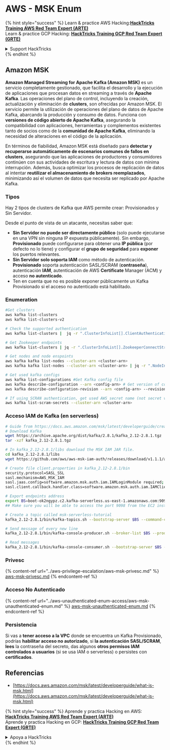# AWS - MSK Enum

{% hint style="success" %}
Learn & practice AWS Hacking:<img src="../../../.gitbook/assets/image (1).png" alt="" data-size="line">[**HackTricks Training AWS Red Team Expert (ARTE)**](https://training.hacktricks.xyz/courses/arte)<img src="../../../.gitbook/assets/image (1).png" alt="" data-size="line">\
Learn & practice GCP Hacking: <img src="../../../.gitbook/assets/image (2).png" alt="" data-size="line">[**HackTricks Training GCP Red Team Expert (GRTE)**<img src="../../../.gitbook/assets/image (2).png" alt="" data-size="line">](https://training.hacktricks.xyz/courses/grte)

<details>

<summary>Support HackTricks</summary>

* Check the [**subscription plans**](https://github.com/sponsors/carlospolop)!
* **Join the** 💬 [**Discord group**](https://discord.gg/hRep4RUj7f) or the [**telegram group**](https://t.me/peass) or **follow** us on **Twitter** 🐦 [**@hacktricks\_live**](https://twitter.com/hacktricks\_live)**.**
* **Share hacking tricks by submitting PRs to the** [**HackTricks**](https://github.com/carlospolop/hacktricks) and [**HackTricks Cloud**](https://github.com/carlospolop/hacktricks-cloud) github repos.

</details>
{% endhint %}

## Amazon MSK

**Amazon Managed Streaming for Apache Kafka (Amazon MSK)** es un servicio completamente gestionado, que facilita el desarrollo y la ejecución de aplicaciones que procesan datos en streaming a través de **Apache Kafka**. Las operaciones del plano de control, incluyendo la creación, actualización y eliminación de **clusters**, son ofrecidas por Amazon MSK. El servicio permite la utilización de operaciones del plano de datos de Apache Kafka, abarcando la producción y consumo de datos. Funciona con **versiones de código abierto de Apache Kafka**, asegurando la compatibilidad con aplicaciones, herramientas y complementos existentes tanto de socios como de la **comunidad de Apache Kafka**, eliminando la necesidad de alteraciones en el código de la aplicación.

En términos de fiabilidad, Amazon MSK está diseñado para **detectar y recuperarse automáticamente de escenarios comunes de fallos en clusters**, asegurando que las aplicaciones de productores y consumidores continúen con sus actividades de escritura y lectura de datos con mínima interrupción. Además, busca optimizar los procesos de replicación de datos al intentar **reutilizar el almacenamiento de brokers reemplazados**, minimizando así el volumen de datos que necesita ser replicado por Apache Kafka.

### **Tipos**

Hay 2 tipos de clusters de Kafka que AWS permite crear: Provisionados y Sin Servidor.

Desde el punto de vista de un atacante, necesitas saber que:

* **Sin Servidor no puede ser directamente público** (solo puede ejecutarse en una VPN sin ninguna IP expuesta públicamente). Sin embargo, **Provisionado** puede configurarse para obtener una **IP pública** (por defecto no lo tiene) y configurar el **grupo de seguridad** para **exponer** los puertos relevantes.
* **Sin Servidor** **solo soporta IAM** como método de autenticación. **Provisionado** soporta autenticación SASL/SCRAM (**contraseña**), autenticación **IAM**, autenticación de AWS **Certificate** Manager (ACM) y acceso **no autenticado**.
* Ten en cuenta que no es posible exponer públicamente un Kafka Provisionado si el acceso no autenticado está habilitado.

### Enumeration
```bash
#Get clusters
aws kafka list-clusters
aws kafka list-clusters-v2

# Check the supported authentication
aws kafka list-clusters |  jq -r ".ClusterInfoList[].ClientAuthentication"

# Get Zookeeper endpoints
aws kafka list-clusters | jq -r ".ClusterInfoList[].ZookeeperConnectString, .ClusterInfoList[].ZookeeperConnectStringTls"

# Get nodes and node enspoints
aws kafka kafka list-nodes --cluster-arn <cluster-arn>
aws kafka kafka list-nodes --cluster-arn <cluster-arn> | jq -r ".NodeInfoList[].BrokerNodeInfo.Endpoints" # Get endpoints

# Get used kafka configs
aws kafka list-configurations #Get Kafka config file
aws kafka describe-configuration --arn <config-arn> # Get version of config
aws kafka describe-configuration-revision --arn <config-arn> --revision <version> # Get content of config version

# If using SCRAN authentication, get used AWS secret name (not secret value)
aws kafka list-scram-secrets --cluster-arn <cluster-arn>
```
### Acceso IAM de Kafka (en serverless)
```bash
# Guide from https://docs.aws.amazon.com/msk/latest/developerguide/create-serverless-cluster.html
# Download Kafka
wget https://archive.apache.org/dist/kafka/2.8.1/kafka_2.12-2.8.1.tgz
tar -xzf kafka_2.12-2.8.1.tgz

# In kafka_2.12-2.8.1/libs download the MSK IAM JAR file.
cd kafka_2.12-2.8.1/libs
wget https://github.com/aws/aws-msk-iam-auth/releases/download/v1.1.1/aws-msk-iam-auth-1.1.1-all.jar

# Create file client.properties in kafka_2.12-2.8.1/bin
security.protocol=SASL_SSL
sasl.mechanism=AWS_MSK_IAM
sasl.jaas.config=software.amazon.msk.auth.iam.IAMLoginModule required;
sasl.client.callback.handler.class=software.amazon.msk.auth.iam.IAMClientCallbackHandler

# Export endpoints address
export BS=boot-ok2ngypz.c2.kafka-serverless.us-east-1.amazonaws.com:9098
## Make sure you will be able to access the port 9098 from the EC2 instance (check VPS, subnets and SG)

# Create a topic called msk-serverless-tutorial
kafka_2.12-2.8.1/bin/kafka-topics.sh --bootstrap-server $BS --command-config client.properties --create --topic msk-serverless-tutorial --partitions 6

# Send message of every new line
kafka_2.12-2.8.1/bin/kafka-console-producer.sh --broker-list $BS --producer.config client.properties --topic msk-serverless-tutorial

# Read messages
kafka_2.12-2.8.1/bin/kafka-console-consumer.sh --bootstrap-server $BS --consumer.config client.properties --topic msk-serverless-tutorial --from-beginning
```
### Privesc

{% content-ref url="../aws-privilege-escalation/aws-msk-privesc.md" %}
[aws-msk-privesc.md](../aws-privilege-escalation/aws-msk-privesc.md)
{% endcontent-ref %}

### Acceso No Autenticado

{% content-ref url="../aws-unauthenticated-enum-access/aws-msk-unauthenticated-enum.md" %}
[aws-msk-unauthenticated-enum.md](../aws-unauthenticated-enum-access/aws-msk-unauthenticated-enum.md)
{% endcontent-ref %}

### Persistencia

Si vas a **tener acceso a la VPC** donde se encuentra un Kafka Provisionado, podrías **habilitar acceso no autorizado**, si **la autenticación SASL/SCRAM**, **lees** la contraseña del secreto, das algunos **otros permisos IAM controlados a usuarios** (si se usa IAM o serverless) o persistes con **certificados**.

## Referencias

* [https://docs.aws.amazon.com/msk/latest/developerguide/what-is-msk.html](https://docs.aws.amazon.com/msk/latest/developerguide/what-is-msk.html)

{% hint style="success" %}
Aprende y practica Hacking en AWS:<img src="../../../.gitbook/assets/image (1).png" alt="" data-size="line">[**HackTricks Training AWS Red Team Expert (ARTE)**](https://training.hacktricks.xyz/courses/arte)<img src="../../../.gitbook/assets/image (1).png" alt="" data-size="line">\
Aprende y practica Hacking en GCP: <img src="../../../.gitbook/assets/image (2).png" alt="" data-size="line">[**HackTricks Training GCP Red Team Expert (GRTE)**<img src="../../../.gitbook/assets/image (2).png" alt="" data-size="line">](https://training.hacktricks.xyz/courses/grte)

<details>

<summary>Apoya a HackTricks</summary>

* Revisa los [**planes de suscripción**](https://github.com/sponsors/carlospolop)!
* **Únete al** 💬 [**grupo de Discord**](https://discord.gg/hRep4RUj7f) o al [**grupo de telegram**](https://t.me/peass) o **síguenos** en **Twitter** 🐦 [**@hacktricks\_live**](https://twitter.com/hacktricks\_live)**.**
* **Comparte trucos de hacking enviando PRs a los** [**HackTricks**](https://github.com/carlospolop/hacktricks) y [**HackTricks Cloud**](https://github.com/carlospolop/hacktricks-cloud) repositorios de github.

</details>
{% endhint %}
